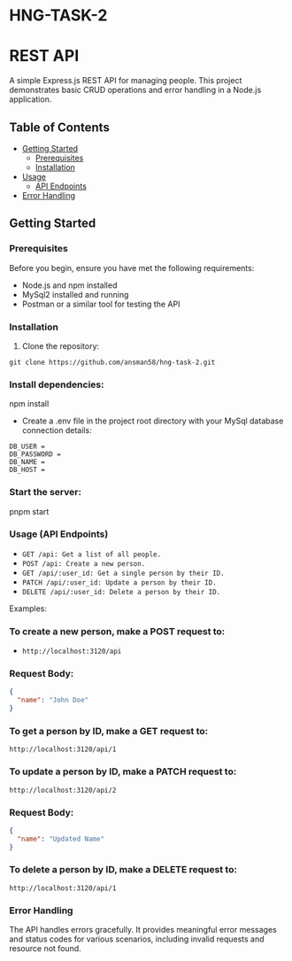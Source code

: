 # HNG-TASK-2

# REST API

A simple Express.js REST API for managing people. This project demonstrates basic CRUD operations and error handling in a Node.js application.

## Table of Contents

- [Getting Started](#getting-started)
  - [Prerequisites](#prerequisites)
  - [Installation](#installation)
- [Usage](#usage)
  - [API Endpoints](#api-endpoints)
- [Error Handling](#error-handling)

## Getting Started

### Prerequisites

Before you begin, ensure you have met the following requirements:

- Node.js and npm installed
- MySql2 installed and running
- Postman or a similar tool for testing the API

### Installation

1. Clone the repository:

```
git clone https://github.com/ansman58/hng-task-2.git
```

### Install dependencies:
npm install

- Create a .env file in the project root directory with your MySql database connection details:

```
DB_USER = 
DB_PASSWORD = 
DB_NAME = 
DB_HOST = 
```


### Start the server:
pnpm start

### Usage (API Endpoints)

* `GET /api: Get a list of all people.` 
* `POST /api: Create a new person.`
* `GET /api/:user_id: Get a single person by their ID.`
* `PATCH /api/:user_id: Update a person by their ID.`
* `DELETE /api/:user_id: Delete a person by their ID.`

Examples:
### To create a new person, make a POST request to:
- `http://localhost:3120/api`
### Request Body:
```json
{
  "name": "John Doe"
}
```

### To get a person by ID, make a GET request to:
`http://localhost:3120/api/1`


### To update a person by ID, make a PATCH request to:
`http://localhost:3120/api/2`

### Request Body:
```json
{
  "name": "Updated Name"
}
```

### To delete a person by ID, make a DELETE request to:
`http://localhost:3120/api/1`


### Error Handling
The API handles errors gracefully. It provides meaningful error messages and status codes for various scenarios, including invalid requests and resource not found.

